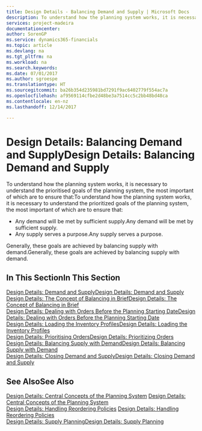 ```yaml
---
title: Design Details - Balancing Demand and Supply | Microsoft Docs
description: To understand how the planning system works, it is necessary to understand the prioritised goals of the planning system, the most important of which are to ensure that any demand will be met by sufficient supply and any supply serves a purpose.
services: project-madeira
documentationcenter: 
author: SorenGP
ms.service: dynamics365-financials
ms.topic: article
ms.devlang: na
ms.tgt_pltfrm: na
ms.workload: na
ms.search.keywords: 
ms.date: 07/01/2017
ms.author: sgroespe
ms.translationtype: HT
ms.sourcegitcommit: ba26b354d235981bd7291f9ac6402779f554ac7a
ms.openlocfilehash: af9569114cfbe2d48be3a7514cc5c2bb48bd48ca
ms.contentlocale: en-nz
ms.lasthandoff: 12/14/2017

---
```

# <a name="design-details-balancing-demand-and-supply"></a><span data-ttu-id="aa3b3-103">Design Details: Balancing Demand and Supply</span><span class="sxs-lookup"><span data-stu-id="aa3b3-103">Design Details: Balancing Demand and Supply</span></span>
<span data-ttu-id="aa3b3-104">To understand how the planning system works, it is necessary to understand the prioritised goals of the planning system, the most important of which are to ensure that:</span><span class="sxs-lookup"><span data-stu-id="aa3b3-104">To understand how the planning system works, it is necessary to understand the prioritized goals of the planning system, the most important of which are to ensure that:</span></span>  

- <span data-ttu-id="aa3b3-105">Any demand will be met by sufficient supply.</span><span class="sxs-lookup"><span data-stu-id="aa3b3-105">Any demand will be met by sufficient supply.</span></span>  
- <span data-ttu-id="aa3b3-106">Any supply serves a purpose.</span><span class="sxs-lookup"><span data-stu-id="aa3b3-106">Any supply serves a purpose.</span></span>  

 <span data-ttu-id="aa3b3-107">Generally, these goals are achieved by balancing supply with demand.</span><span class="sxs-lookup"><span data-stu-id="aa3b3-107">Generally, these goals are achieved by balancing supply with demand.</span></span>  

## <a name="in-this-section"></a><span data-ttu-id="aa3b3-108">In This Section</span><span class="sxs-lookup"><span data-stu-id="aa3b3-108">In This Section</span></span>  
[<span data-ttu-id="aa3b3-109">Design Details: Demand and Supply</span><span class="sxs-lookup"><span data-stu-id="aa3b3-109">Design Details: Demand and Supply</span></span>](design-details-demand-and-supply.md)  
[<span data-ttu-id="aa3b3-110">Design Details: The Concept of Balancing in Brief</span><span class="sxs-lookup"><span data-stu-id="aa3b3-110">Design Details: The Concept of Balancing in Brief</span></span>](design-details-the-concept-of-balancing-in-brief.md)  
[<span data-ttu-id="aa3b3-111">Design Details: Dealing with Orders Before the Planning Starting Date</span><span class="sxs-lookup"><span data-stu-id="aa3b3-111">Design Details: Dealing with Orders Before the Planning Starting Date</span></span>](design-details-dealing-with-orders-before-the-planning-starting-date.md)  
[<span data-ttu-id="aa3b3-112">Design Details: Loading the Inventory Profiles</span><span class="sxs-lookup"><span data-stu-id="aa3b3-112">Design Details: Loading the Inventory Profiles</span></span>](design-details-loading-the-inventory-profiles.md)  
[<span data-ttu-id="aa3b3-113">Design Details: Prioritising Orders</span><span class="sxs-lookup"><span data-stu-id="aa3b3-113">Design Details: Prioritizing Orders</span></span>](design-details-prioritizing-orders.md)  
[<span data-ttu-id="aa3b3-114">Design Details: Balancing Supply with Demand</span><span class="sxs-lookup"><span data-stu-id="aa3b3-114">Design Details: Balancing Supply with Demand</span></span>](design-details-balancing-supply-with-demand.md)  
[<span data-ttu-id="aa3b3-115">Design Details: Closing Demand and Supply</span><span class="sxs-lookup"><span data-stu-id="aa3b3-115">Design Details: Closing Demand and Supply</span></span>](design-details-closing-demand-and-supply.md)  

## <a name="see-also"></a><span data-ttu-id="aa3b3-116">See Also</span><span class="sxs-lookup"><span data-stu-id="aa3b3-116">See Also</span></span>  
 <span data-ttu-id="aa3b3-117">[Design Details: Central Concepts of the Planning System](design-details-central-concepts-of-the-planning-system.md) </span><span class="sxs-lookup"><span data-stu-id="aa3b3-117">[Design Details: Central Concepts of the Planning System](design-details-central-concepts-of-the-planning-system.md) </span></span>  
 <span data-ttu-id="aa3b3-118">[Design Details: Handling Reordering Policies](design-details-handling-reordering-policies.md) </span><span class="sxs-lookup"><span data-stu-id="aa3b3-118">[Design Details: Handling Reordering Policies](design-details-handling-reordering-policies.md) </span></span>  
 [<span data-ttu-id="aa3b3-119">Design Details: Supply Planning</span><span class="sxs-lookup"><span data-stu-id="aa3b3-119">Design Details: Supply Planning</span></span>](design-details-supply-planning.md)


